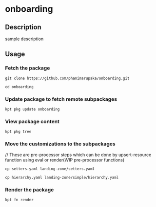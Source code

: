 # onboarding

## Description
sample description

## Usage

### Fetch the package
`git clone https://github.com/phanimarupaka/onboarding.git`

`cd onboarding`

### Update package to fetch remote subpackages
`kpt pkg update onboarding`

### View package content
`kpt pkg tree`

### Move the customizations to the subpackages
// These are pre-processor steps which can be done by upsert-resource function using eval or render(WIP pre-processor functions)

`cp setters.yaml landing-zone/setters.yaml`

`cp hierarchy.yaml landing-zone/simple/hierarchy.yaml`

### Render the package
`kpt fn render`
